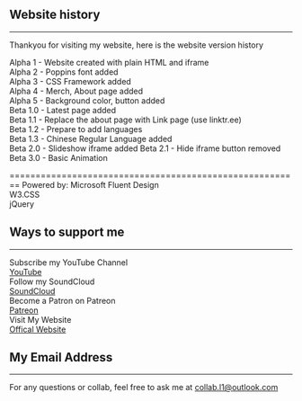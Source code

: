 ## Website history
---
Thankyou for visiting my website, here is the website version history

Alpha 1 - Website created with plain HTML and iframe  
Alpha 2 - Poppins font added  
Alpha 3 - CSS Framework added  
Alpha 4 - Merch, About page added  
Alpha 5 - Background color, button added  
Beta 1.0 - Latest page added  
Beta 1.1 - Replace the about page with Link page (use linktr.ee)  
Beta 1.2 - Prepare to add languages  
Beta 1.3 - Chinese Regular Language added  
Beta 2.0 - Slideshow iframe added
Beta 2.1 - Hide iframe button removed
Beta 3.0 - Basic Animation  

========================================================
Powered by: 
Microsoft Fluent Design   
W3.CSS  
jQuery  

## Ways to support me
---
Subscribe my YouTube Channel  
[YouTube](https://www.youtube.com/channel/UCXC8hhb3Hnk1wuDIzTQ4uFQ)  
Follow my SoundCloud  
[SoundCloud](https://soundcloud.com/user-515191335)  
Become a Patron on Patreon  
[Patreon](https://www.patreon.com/L1Music)  
Visit My Website  
[Offical Website](https://linkline.github.com/)  
## My Email Address
---
For any questions or collab, feel free to ask me at [collab.l1@outlook.com](mailto:collab.l1@outlook.com)